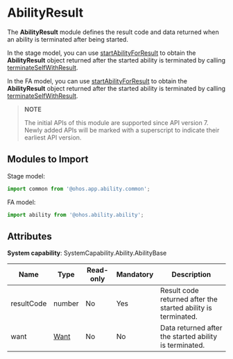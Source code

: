 # AbilityResult

The **AbilityResult** module defines the result code and data returned when an ability is terminated after being started.

In the stage model, you can use [startAbilityForResult](js-apis-inner-application-uiAbilityContext.md#uiabilitycontextstartabilityforresult) to obtain the **AbilityResult** object returned after the started ability is terminated by calling [terminateSelfWithResult](js-apis-inner-application-uiAbilityContext.md#uiabilitycontextterminateselfwithresult).

In the FA model, you can use [startAbilityForResult](js-apis-ability-featureAbility.md#featureabilitystartabilityforresult7) to obtain the **AbilityResult** object returned after the started ability is terminated by calling [terminateSelfWithResult](js-apis-ability-featureAbility.md#featureabilityterminateselfwithresult7).

> **NOTE**
>
> The initial APIs of this module are supported since API version 7. Newly added APIs will be marked with a superscript to indicate their earliest API version.

## Modules to Import

Stage model:
```ts
import common from '@ohos.app.ability.common';
```

FA model:
```ts
import ability from '@ohos.ability.ability';
```

## Attributes

**System capability**: SystemCapability.Ability.AbilityBase

| Name       |  Type                | Read-only| Mandatory| Description                                                        |
| ----------- | -------------------- | ---- | ---- | ------------------------------------------------------------ |
| resultCode  | number               | No  | Yes  | Result code returned after the started ability is terminated.                               |
| want  | [Want](js-apis-app-ability-want.md)               | No  | No  | Data returned after the started ability is terminated.|
